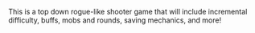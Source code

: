 This is a top down rogue-like shooter game that will include incremental difficulty, buffs, mobs and rounds, saving mechanics, and more!
